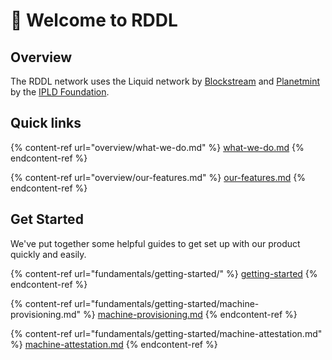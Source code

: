 # 👋 Welcome to RDDL

## Overview

The RDDL network uses the Liquid network by [Blockstream](https://blockstream.com/liquid/) and [Planetmint](https://planetmint.io) by the [IPLD Foundation](https://ipld.io).

## Quick links

{% content-ref url="overview/what-we-do.md" %}
[what-we-do.md](overview/what-we-do.md)
{% endcontent-ref %}

{% content-ref url="overview/our-features.md" %}
[our-features.md](overview/our-features.md)
{% endcontent-ref %}

## Get Started

We've put together some helpful guides to get set up with our product quickly and easily.

{% content-ref url="fundamentals/getting-started/" %}
[getting-started](fundamentals/getting-started/)
{% endcontent-ref %}

{% content-ref url="fundamentals/getting-started/machine-provisioning.md" %}
[machine-provisioning.md](fundamentals/getting-started/machine-provisioning.md)
{% endcontent-ref %}

{% content-ref url="fundamentals/getting-started/machine-attestation.md" %}
[machine-attestation.md](fundamentals/getting-started/machine-attestation.md)
{% endcontent-ref %}
